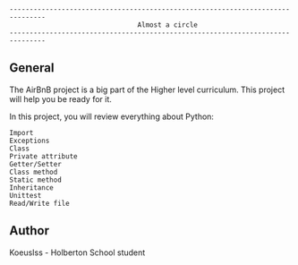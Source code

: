 ```
-------------------------------------------------------------------------------
                                Almost a circle
-------------------------------------------------------------------------------

```
## General
The AirBnB project is a big part of the Higher level curriculum. This project will help you be ready for it.

In this project, you will review everything about Python:

    Import
    Exceptions
    Class
    Private attribute
    Getter/Setter
    Class method
    Static method
    Inheritance
    Unittest
    Read/Write file

## Author
KoeusIss - Holberton School student
